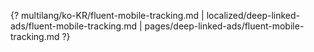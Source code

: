 {? multilang/ko-KR/fluent-mobile-tracking.md | localized/deep-linked-ads/fluent-mobile-tracking.md | pages/deep-linked-ads/fluent-mobile-tracking.md ?}

